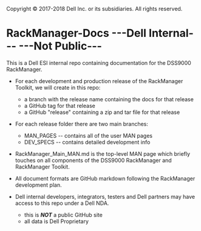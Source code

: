 Copyright &copy; 2017-2018 Dell Inc. or its subsidiaries. All rights reserved.

# RackManager-Docs ---Dell Internal--- ---Not Public---

This is a Dell ESI internal repo containing documentation for the DSS9000 RackManager.

* For each development and production release of the RackManager Toolkit, we will create in this repo:
  * a branch with the release name containing the docs for that release
  * a GitHub tag for that release
  * a GitHub "release" containing a zip and tar file for that release

* For each release folder there are two main branches:
  * MAN_PAGES -- contains all of the user MAN pages
  * DEV_SPECS -- contains detailed development info
  
* RackManager_Main_MAN.md is the top-level MAN page which briefly touches on all components of the DSS9000 RackManager and RackManager Toolkit.

* All document formats are GitHub markdown following the RackManager development plan.

* Dell internal developers, integrators, testers and Dell partners may have access to this repo under a Dell NDA.
  * this is ***NOT*** a public GitHub site
  * all data is Dell Proprietary
